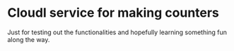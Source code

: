 # CloudI service for making counters

Just for testing out the functionalities and hopefully learning something fun along the way.
